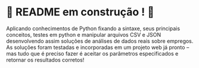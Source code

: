 # :construction: README em construção ! :construction:
<!-- Olá, Tryber!
Esse é apenas um arquivo inicial para o README do seu projeto.
É essencial que você preencha esse documento por conta própria, ok?
Não deixe de usar nossas dicas de escrita de README de projetos, e deixe sua criatividade brilhar!
:warning: IMPORTANTE: você precisa deixar nítido:
- quais arquivos/pastas foram desenvolvidos por você; 
- quais arquivos/pastas foram desenvolvidos por outra pessoa estudante;
- quais arquivos/pastas foram desenvolvidos pela Trybe.
-->
Aplicando conhecimentos de Python fixando a  sintaxe, seus principais conceitos,   testes em python e  manipular arquivos CSV e JSON desenvolvendo assim soluções de análises de dados reais sobre empregos. As soluções foram  testadas e incorporadas em um projeto web já pronto – mas tudo que é preciso fazer é aceitar os parâmetros especificados e retornar os resultados corretos!

